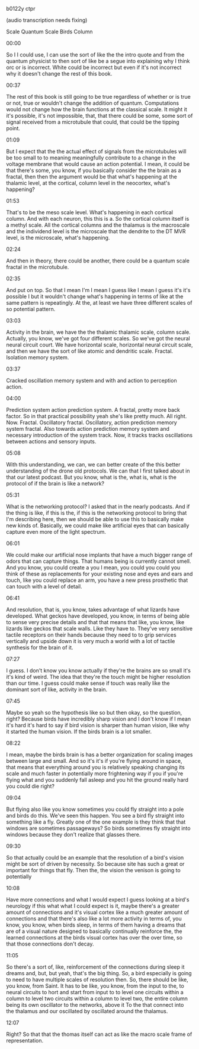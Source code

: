 b0122y ctpr

(audio transcription needs fixing)

Scale Quantum Scale Birds Column

00:00

So I I could use, I can use the sort of like the the intro quote and from the quantum physicist to then sort of like be a segue into explaining why I think orc or is incorrect. White could be incorrect but even if it's not incorrect why it doesn't change the rest of this book.

00:37

The rest of this book is still going to be true regardless of whether or is true or not, true or wouldn't change the addition of quantum. Computations would not change how the brain functions at the classical scale. It might it it's possible, it's not impossible, that, that there could be some, some sort of signal received from a microtubule that could, that could be the tipping point.

01:09

But I expect that the the actual effect of signals from the microtubules will be too small to to meaning meaningfully contribute to a change in the voltage membrane that would cause an action potential. I mean, it could be that there's some, you know, if you basically consider the the brain as a fractal, then then the argument would be that what's happening at the thalamic level, at the cortical, column level in the neocortex, what's happening?

01:53

That's to be the meso scale level. What's happening in each cortical column. And with each neuron, this this is a. So the cortical column itself is a methyl scale. All the cortical columns and the thalamus is the macroscale and the individend level is the microscale that the dendrite to the DT MVR level, is the microscale, what's happening.

02:24

And then in theory, there could be another, there could be a quantum scale fractal in the microtubule.

02:35

And put on top. So that I mean I'm I mean I guess like I mean I guess it's it's possible I but it wouldn't change what's happening in terms of like at the same pattern is repeatingly. At the, at least we have three different scales of so potential pattern.

03:03

Activity in the brain, we have the the thalamic thalamic scale, column scale. Actually, you know, we've got four different scales. So we've got the neural neural circuit court. We have horizontal scale, horizontal neural circuit scale, and then we have the sort of like atomic and dendritic scale. Fractal. Isolation memory system.

03:37

Cracked oscillation memory system and with and action to perception action.

04:00

Prediction system action prediction system. A fractal, pretty more back factor. So in that practical possibility yeah she's like pretty much. All right. Now. Fractal. Oscillatory fractal. Oscillatory, action prediction memory system fractal. Also towards action prediction memory system and necessary introduction of the system track. Now, it tracks tracks oscillations between actions and sensory inputs.

05:08

With this understanding, we can, we can better create of the this better understanding of the drone old protocols. We can that I first talked about in that our latest podcast. But you know, what is the, what is, what is the protocol of if the brain is like a network?

05:31

What is the networking protocol? I asked that in the nearly podcasts. And if the thing is like, if this is the, if this is the networking protocol to bring that I'm describing here, then we should be able to use this to basically make new kinds of. Basically, we could make like artificial eyes that can basically capture even more of the light spectrum.

06:01

We could make our artificial nose implants that have a much bigger range of odors that can capture things. That humans being is currently cannot smell. And you know, you could create a you I mean, you could you could you think of these as replacements for your existing nose and eyes and ears and touch, like you could replace an arm, you have a new press prosthetic that can touch with a level of detail.

06:41

And resolution, that is, you know, takes advantage of what lizards have developed. What geckos have developed, you know, in terms of being able to sense very precise details and that that means that like, you know, like lizards like geckos that scale walls. Like they have to. They've very sensitive tactile receptors on their hands because they need to to grip services vertically and upside down it is very much a world with a lot of tactile synthesis for the brain of it.

07:27

I guess. I don't know you know actually if they're the brains are so small it's it's kind of weird. The idea that they're the touch might be higher resolution than our time. I guess could make sense if touch was really like the dominant sort of like, activity in the brain.

07:45

Maybe so yeah so the hypothesis like so but then okay, so the question, right? Because birds have incredibly sharp vision and I don't know if I mean it's hard it's hard to say if bird vision is sharper than human vision, like why it started the human vision. If the birds brain is a lot smaller.

08:22

I mean, maybe the birds brain is has a better organization for scaling images between large and small. And so it's it's if you're flying around in space, that means that everything around you is relatively speaking changing its scale and much faster in potentially more frightening way if you if you're flying what and you suddenly fall asleep and you hit the ground really hard you could die right?

09:04

But flying also like you know sometimes you could fly straight into a pole and birds do this. We've seen this happen. You see a bird fly straight into something like a fly. Greatly one of the one example is they think that that windows are sometimes passageways? So birds sometimes fly straight into windows because they don't realize that glasses there.

09:30

So that actually could be an example that the resolution of a bird's vision might be sort of driven by necessity. So because site has such a great or important for things that fly. Then the, the vision the venison is going to potentially

10:08

Have more connections and what I would expect I guess looking at a bird's neurology if this what what I could expect is it, maybe there's a greater amount of connections and it's visual cortex like a much greater amount of connections and that there's also like a lot more activity in terms of, you know, you know, when birds sleep, in terms of them having a dreams that are of a visual nature designed to basically continually reinforce the, the learned connections at the birds visual cortex has over the over time, so that those connections don't decay.

11:05

So there's a sort of, like, reinforcement of the connections during sleep it dreams and, but, but yeah, that's the big thing. So, a bird especially is going to need to have multiple scales of resolution then. So, there should be like, you know, from Saint. It has to be like, you know, from the input to the, to neural circuits to hort and start from input to to level one circuits within a column to level two circuits within a column to level two, the entire column being its own oscillator to the networks, above it To the that connect into the thalamus and our oscillated by oscillated around the thalamus.

12:07

Right? So that that the thomas itself can act as like the macro scale frame of representation.